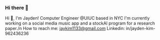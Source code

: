 ### Hi there 👋
Hi 👋, I'm Jayden! 
Computer Engineer @UIUC based in NYC
I'm currently working on a social media music app and a stockAI program for a research paper./n
How to reach me: jaykim1133@gmail.com
Linkedin: in/jayden-kim-962436236

<!--
**jkcol/jkcol** is a ✨ _special_ ✨ repository because its `README.md` (this file) appears on your GitHub profile.

Here are some ideas to get you started:

- 🔭 I’m currently working on ...
- 🌱 I’m currently learning ...
- 👯 I’m looking to collaborate on ...
- 🤔 I’m looking for help with ...
- 💬 Ask me about ...
- 📫 How to reach me: ...
- 😄 Pronouns: ...
- ⚡ Fun fact: ...
-->
